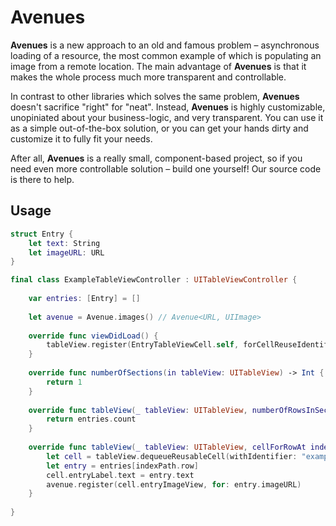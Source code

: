 # Avenues

**Avenues** is a new approach to an old and famous problem – asynchronous loading of a resource, the most common example of which is populating an image from a remote location. The main advantage of **Avenues** is that it makes the whole process much more transparent and controllable.

In contrast to other libraries which solves the same problem, **Avenues** doesn't sacrifice "right" for "neat". Instead, **Avenues** is highly customizable, unopiniated about your business-logic, and very transparent. You can use it as a simple out-of-the-box solution, or you can get your hands dirty and customize it to fully fit your needs.

After all, **Avenues** is a really small, component-based project, so if you need even more controllable solution – build one yourself! Our source code is there to help.

## Usage

```swift
struct Entry {
    let text: String
    let imageURL: URL
}

final class ExampleTableViewController : UITableViewController {
    
    var entries: [Entry] = []
    
    let avenue = Avenue.images() // Avenue<URL, UIImage>
    
    override func viewDidLoad() {
        tableView.register(EntryTableViewCell.self, forCellReuseIdentifier: "example")
    }
    
    override func numberOfSections(in tableView: UITableView) -> Int {
        return 1
    }
    
    override func tableView(_ tableView: UITableView, numberOfRowsInSection section: Int) -> Int {
        return entries.count
    }
    
    override func tableView(_ tableView: UITableView, cellForRowAt indexPath: IndexPath) -> UITableViewCell {
        let cell = tableView.dequeueReusableCell(withIdentifier: "example", for: indexPath) as! EntryTableViewCell
        let entry = entries[indexPath.row]
        cell.entryLabel.text = entry.text
        avenue.register(cell.entryImageView, for: entry.imageURL)
    }
    
}
```